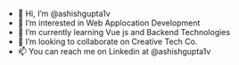 - 👋 Hi, I’m @ashishgupta1v
- 👀 I’m interested in Web Applocation Development
- 🌱 I’m currently learning Vue js and Backend Technologies
- 💞️ I’m looking to collaborate on Creative Tech Co. 
- 📫 You can reach me on Linkedin at @ashishgupta1v

